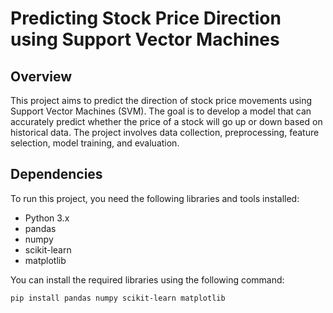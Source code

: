 # Predicting Stock Price Direction using Support Vector Machines

## Overview

This project aims to predict the direction of stock price movements using Support Vector Machines (SVM). The goal is to develop a model that can accurately predict whether the price of a stock will go up or down based on historical data. The project involves data collection, preprocessing, feature selection, model training, and evaluation.

## Dependencies

To run this project, you need the following libraries and tools installed:

- Python 3.x
- pandas
- numpy
- scikit-learn
- matplotlib

You can install the required libraries using the following command:

```bash
pip install pandas numpy scikit-learn matplotlib
